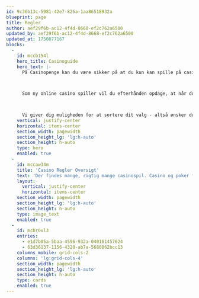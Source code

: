 ```yaml
---
id: 9c36b13c-5981-42e7-826a-1aa86518932a
blueprint: page
title: Regler
author: aef29f6b-ac12-4f4d-8668-ef2c762a6500
updated_by: aef29f6b-ac12-4f4d-8668-ef2c762a6500
updated_at: 1750877167
blocks:
  -
    id: mccb154l
    hero_title: Casinoguide
    hero_text: |-
      På Casinopenge kan du være sikker på at du kun kan spille på casinoer godkendt af de danske spillemyndigheder. Lovgivningen i Danmark er ret restriktiv, men det betyder samtidigt at det kun er de allerstørste casinoer der finder vej til Danmark. Det er både en styrke og en ulempe. Hvor Games Global før i tiden havde 450 spil har de idag cirka 150. Desuden er stort set alle Jackpots forsvundet. Til de jackpot hungrende er der dog stadig håb.

       

      Som ny online casino spiller vil du efterhånden opdage, at når du fundet en favorit software, så gør det ikke den store forskel om casinoet hedder Royal Casino eller Mr Green, spil oplevelsen er den samme.

       

      Vi giver dig muligheden for at sortere dit valg - altså ønsker du Games Global, Playtech, Net Entertainment eller SpilNu skal du bare klikke på software typen of vi har fundet de casinoer der benytter den enkelte software.
    vertical: justify-center
    horizontal: items-center
    section_width: pagewidth
    section_height_lg: 'lg:h-auto'
    section_height: h-auto
    type: hero
    enabled: true
  -
    id: mccaw34m
    title: 'Casino Regler Oversigt'
    text: 'Der findes mange, rigtig mange casinospil. Casino og poker findes i et utal af varianter med lidt for enhver smag. Alt fra super hurtig slotmaskine aktion, til strategi spil, såsom Poker, der kræver at man kender reglerne indgående for at få det bedste ud af spillet. På casinopenge.dk kan du finde reglerne til de fleste casinospil der findes. Blackjack spilleregler, Roulette regler, Videpoker regler og mindre kendte spiltyper såsom Craps regler og Baccarat regler og mange flere casinospil regler på siden Casino Regler.'
    layout:
      vertical: justify-center
      horizontal: items-center
    section_width: pagewidth
    section_height_lg: 'lg:h-auto'
    section_height: h-auto
    type: image_text
    enabled: true
  -
    id: mcbr0xl3
    entries:
      - e1d7b05a-5baa-4596-932a-040161457624
      - 63d36137-1156-4320-ab7a-5680862bcc13
    columns_mobile: grid-cols-2
    columns: 'lg:grid-cols-4'
    section_width: pagewidth
    section_height_lg: 'lg:h-auto'
    section_height: h-auto
    type: cards
    enabled: true
---
```

